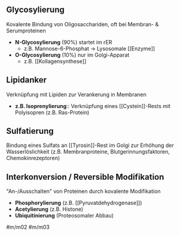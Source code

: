 ---
---
## Glycosylierung

Kovalente Bindung von Oligosacchariden, oft bei Membran- & Serumproteinen

- **N-Glycosylierung** (90%) startet im rER
    - z.B. Mannose-6-Phosphat → Lysosomale [[Enzyme]]
- **O-Glycosylierung** (10%) nur im Golgi-Apparat
    - z.B. [[Kollagensynthese]]

## Lipidanker

Verknüpfung mit Lipiden zur Verankerung in Membranen

- **z.B. Isoprenylierung**:: Verknüpfung eines [[Cystein]]-Rests mit Polyisopren (z.B. Ras-Protein)

## Sulfatierung

Bindung eines Sulfats an [[Tyrosin]]-Rest im Golgi zur Erhöhung der Wasserlöslichkeit (z.B. Membranproteine, Blutgerinnungsfaktoren, Chemokinrezeptoren)

## Interkonversion / Reversible Modifikation

"An-/Ausschalten" von Proteinen durch kovalente Modifikation

- **Phosphorylierung** (z.B. [[Pyruvatdehydrogenase]])
- **Acetylierung** (z.B. Histone)
- **Ubiquitinierung** (Proteosomaler Abbau)

#m/m02 #m/m03 